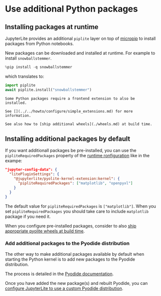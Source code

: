 # Use additional Python packages

## Installing packages at runtime

JupyterLite provides an additional `piplite` layer on top of [micropip] to install
packages from Python notebooks.

New packages can be downloaded and installed at runtime. For example to install
`snowballstemmer`.

```py
%pip install -q snowballstemmer
```

which translates to:

```py
import piplite
await piplite.install("snowballstemmer")
```

```{note}
Some Python packages require a frontend extension to also be installed.

See [](../../howto/configure/simple_extensions.md) for more information.

See also how to [ship additional wheels](./wheels.md) at build time.
```

[micropip]: https://pyodide.org/en/latest/usage/loading-packages.html?#micropip

## Installing additional packages by default

If you want additionall packages be pre-installed, you can use the
`pipliteRequiredPackages` property of the
[runtime ronfiguration](../../reference/config.md) like in the exampe:

```json
"jupyter-config-data": {
  "litePluginSettings": {
    "@jupyterlite/pyolite-kernel-extension:kernel": {
      "pipliteRequiredPackages": ["matplotlib", "openpyxl"]
    }
  }
}
```

The default value for `pipliteRequiredPackages` is `["matplotlib"]`. When you set
`pipliteRequiredPackages` you should take care to include `matplotlib` package if you
need it.

When you configure pre-installed packages, consider to also
[ship appropriate pyolite wheels at build time](./wheels.md).

### Add additional packages to the Pyodide distribution

The other way to make additional packages available by default when starting the Python
kernel is to add new packages to the Pyodide distribution.

The process is detailed in the [Pyodide documentation][pyodide-packages].

Once you have added the new package(s) and rebuilt Pyodide, you can
[configure JupyterLite to use a custom Pyodide distribution](./pyodide.md).

[pyodide-packages]: https://pyodide.org/en/stable/development/new-packages.html
